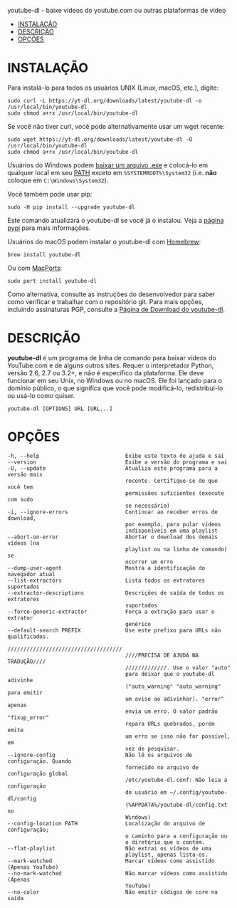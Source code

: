 youtube-dl - baixe vídeos do youtube.com ou outras plataformas de vídeo

- [INSTALAÇÃO](#instalação)
- [DESCRIÇÃO](#descrição)
- [OPÇÕES](#opções)

# INSTALAÇÃO

Para instalá-lo para todos os usuários UNIX (Linux, macOS, etc.), digite:

    sudo curl -L https://yt-dl.org/downloads/latest/youtube-dl -o /usr/local/bin/youtube-dl
    sudo chmod a+rx /usr/local/bin/youtube-dl

Se você não tiver curl, você pode alternativamente usar um wget recente:

    sudo wget https://yt-dl.org/downloads/latest/youtube-dl -O /usr/local/bin/youtube-dl
    sudo chmod a+rx /usr/local/bin/youtube-dl

Usuários do Windows podem [baixar um arquivo .exe](https://yt-dl.org/latest/youtube-dl.exe) e colocá-lo em qualquer local em seu [PATH](https://en.wikipedia.org/wiki/PATH_%28variable%29) exceto em `%SYSTEMROOT%\System32` (i.e. **não** coloque em `C:\Windows\System32`).

Você também pode usar pip:

    sudo -H pip install --upgrade youtube-dl
    
Este comando atualizará o youtube-dl se você já o instalou. Veja a [página pypi](https://pypi.python.org/pypi/youtube_dl) para mais informações.

Usuários do macOS podem instalar o youtube-dl com [Homebrew](https://brew.sh/):

    brew install youtube-dl

Ou com [MacPorts](https://www.macports.org/):

    sudo port install youtube-dl

Como alternativa, consulte as instruções do desenvolvedor para saber como verificar e trabalhar com o repositório git. Para mais opções, incluindo assinaturas PGP, consulte a [Página de Download do youtube-dl](https://ytdl-org.github.io/youtube-dl/download.html).

# DESCRIÇÃO
**youtube-dl** é um programa de linha de comando para baixar vídeos do YouTube.com e de alguns outros sites. Requer o interpretador Python, versão 2.6, 2.7 ou 3.2+, e não é específico da plataforma. Ele deve funcionar em seu Unix, no Windows ou no macOS. Ele foi lançado para o domínio público, o que significa que você pode modificá-lo, redistribuí-lo ou usá-lo como quiser.

    youtube-dl [OPTIONS] URL [URL...]

# OPÇÕES
    -h, --help                           Exibe este texto de ajuda e sai
    --version                            Exibe a versão do programa e sai
    -U, --update                         Atualiza este programa para a versão mais
										 recente. Certifique-se de que você tem
										 permissões suficientes (execute com sudo
										 se necessário)
    -i, --ignore-errors                  Continuar ao receber erros de download, 
										 por exemplo, para pular vídeos
										 indisponíveis em uma playlist
    --abort-on-error                     Abortar o download dos demais vídeos (na
                                         playlist ou na linha de comando) se
										 ocorrer um erro
    --dump-user-agent                    Mostra a identificação do navegador atual
    --list-extractors                    Lista todos os extratores suportados
    --extractor-descriptions             Descrições de saída de todos os extratores
                                         suportados
    --force-generic-extractor            Força a extração para usar o extrator
                                         genérico
    --default-search PREFIX              Use este prefixo para URLs não qualificados.
                                         ////////////////////////////////////
                                         ////PRECISA DE AJUDA NA TRADUÇÃO////
                                         /////////////. Use o valor "auto"
                                         para deixar que o youtube-dl adivinhe
										 ("auto_warning" "auto_warning" para emitir
										 um aviso ao adivinhar). "error" apenas
										 envia um erro. O valor padrão "fixup_error"
										 repara URLs quebrados, porém emite
                                         um erro se isso não for possível, em
										 vez de pesquisar.
    --ignore-config                      Não lê os arquivos de configuração. Quando
                                         fornecido no arquivo de configuração global
                                         /etc/youtube-dl.conf: Não leia a configuração
                                         do usuário em ~/.config/youtube-dl/config
                                         (%APPDATA%/youtube-dl/config.txt no
                                         Windows)
    --config-location PATH               Localização do arquivo de configuração;
                                         o caminho para a configuração ou 
										 o diretório que o contém.
    --flat-playlist                      Não extrai os vídeos de uma 
										 playlist, apenas lista-os. 
    --mark-watched                       Marcar vídeos como assistido (Apenas YouTube)
    --no-mark-watched                    Não marcar vídeos como assistido (Apenas
                                         YouTube)
    --no-color                           Não emitir códigos de core na saída
